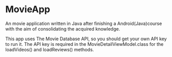 # MovieApp
An movie application written in Java after finishing a Android(Java)course with the aim of consolidating the acquired knowledge.

This app uses The Movie Database API, so you should get your own API key to run it.
The API key is required in the MovieDetailViewModel.class for the loadVideos() and loadReviews() methods.
